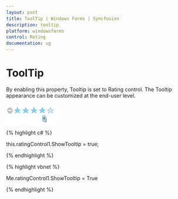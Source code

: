 ```yaml
---
layout: post
title: ToolTip | Windows Forms | Syncfusion
description: tooltip
platform: windowsforms
control: Rating  
documentation: ug
---
```


# ToolTip

By enabling this property, Tooltip is set to Rating control. The Tooltip appearance can be customized at the end-user level.

![](ToolTip_images/ToolTip_img1.png)



{% highlight c# %}

this.ratingControl1.ShowTooltip = true;

{% endhighlight %}


{% highlight vbnet %}

Me.ratingControl1.ShowTooltip = True

{% endhighlight %}



